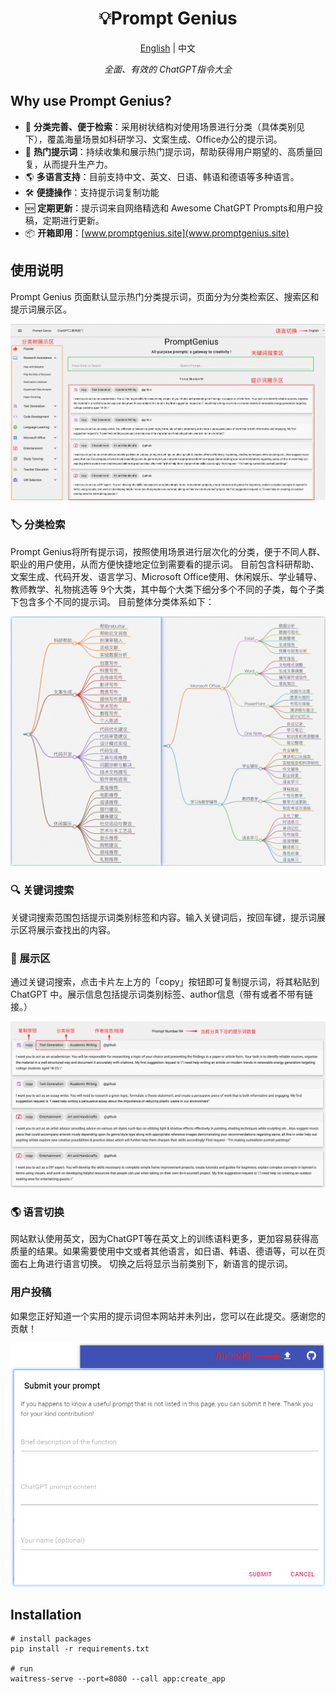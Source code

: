 
<h1 align="center">
💡Prompt Genius
</h1>
<p align="center">
    <a href="./readme-en.md">English</a> | 中文
</p>
<p align="center">
    <em>全面、有效的 ChatGPT指令大全</em>
</p>

## Why use Prompt Genius?

- 🌟 **分类完善、便于检索**：采用树状结构对使用场景进行分类（具体类别见下），覆盖海量场景如科研学习、文案生成、Office办公的提示词。
- 🚀 **热门提示词**：持续收集和展示热门提示词，帮助获得用户期望的、高质量回复，从而提升生产力。
- 🌎 **多语言支持**：目前支持中文、英文、日语、韩语和德语等多种语言。
- 🛠 **便捷操作**：支持提示词复制功能
- 🆕 **定期更新**：提示词来自网络精选和 Awesome ChatGPT Prompts和用户投稿，定期进行更新。
- 📦 **开箱即用**：[www.promptgenius.site](www.promptgenius.site)


## 使用说明

Prompt Genius 页面默认显示热门分类提示词，页面分为分类检索区、搜索区和提示词展示区。

![image](./img/prompt_genius.png)

### 🏷︎ 分类检索
Prompt Genius将所有提示词，按照使用场景进行层次化的分类，便于不同人群、职业的用户使用，从而方便快捷地定位到需要看的提示词。
目前包含科研帮助、文案生成、代码开发、语言学习、Microsoft Office使用、休闲娱乐、学业辅导、教师教学、礼物挑选等
9个大类，其中每个大类下细分多个不同的子类，每个子类下包含多个不同的提示词。 目前整体分类体系如下：


![image](./img/class_tree.png)


### 🔍 关键词搜索

关键词搜索范围包括提示词类别标签和内容。输入关键词后，按回车键，提示词展示区将展示查找出的内容。


### 🔬 展示区

通过关键词搜索，点击卡片左上方的「copy」按钮即可复制提示词，将其粘贴到 ChatGPT 中。展示信息包括提示词类别标签、author信息（带有或者不带有链接。）

![image](./img/prompt_show.png)

### 🌎 语言切换

网站默认使用英文，因为ChatGPT等在英文上的训练语料更多，更加容易获得高质量的结果。如果需要使用中文或者其他语言，如日语、韩语、德语等，可以在页面右上角进行语言切换。
切换之后将显示当前类别下，新语言的提示词。


### 用户投稿
如果您正好知道一个实用的提示词但本网站并未列出，您可以在此提交。感谢您的贡献！


![image](./img/user_submit.png)



## Installation

```shell
# install packages
pip install -r requirements.txt

# run
waitress-serve --port=8080 --call app:create_app
```
